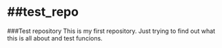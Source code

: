 ##test_repo
=========

###Test repository
This is my first repository. Just trying to find out what this is all about and test funcions.
